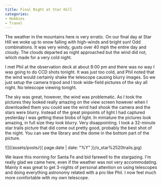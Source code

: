 ```yaml
---
title: Final Night at Star Hill
categories:
- Hobbies
- Travel
---
```


The weather in the mountains here is very erratic. On our final day at Star Hill we woke up to snow falling with high-winds and bright sun! Odd combinations. It was very windy, gusts over 40 mph the entire day and cloudy. The clouds departed as night approached but the wind did not, which made for a very cold night.

I met Phil at the observation deck at about 8:00 pm and there was no way I was going to do CCD shots tonight. It was just too cold, and Phil noted that the wind would certainly shake the telescope causing blurry images. So we just setup the camera tripod and I took wide-field pictures of the sky all night. No telescope viewing tonight.

The sky was great, however, the wind was problematic. As I took the pictures they looked really amazing on the view screen however when I downloaded them you could see the wind had shook the camera and the stars were blurry. Instead of the great pinpoints of light I had captured yesterday I was getting these blobs of light. In miniature the pictures look amazing, in full size they look blurry. Very disappointing. I took a 32-minute star trails picture that did come out pretty good, probably the best shot of the night. You can see the library and the dome in the bottom part of the picture.

![](/assets/posts/{{ page.date | date: "%Y" }}/o_star%2520trails.jpg)

We leave this morning for Santa Fe and bid farewell to the stargazing. I'm really glad we came here, even if the weather was not very accommodating. Mainly it was great to get 3-nights of personal attention on using telescopes and doing everything astronomy related with a pro like Phil. I now feel much more comfortable with my own telescope.
